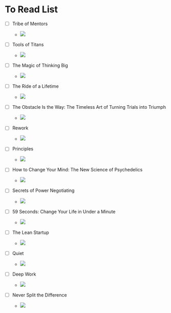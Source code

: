 # To  Read List 

- [ ] Tribe of Mentors
	- ![](https://images-eu.ssl-images-amazon.com/images/I/51lCGlVV7HL._SX198_BO1,204,203,200_QL40_FMwebp_.jpg)
- [ ] Tools of Titans
	-  ![](https://images-na.ssl-images-amazon.com/images/I/51GiZ9gKyML._SX324_BO1,204,203,200_.jpg)

- [ ] The Magic of Thinking Big 
	- ![](https://images-na.ssl-images-amazon.com/images/I/51-OwG0rfML._SX316_BO1,204,203,200_.jpg)

- [ ] The Ride of a Lifetime 
	- ![](https://images-na.ssl-images-amazon.com/images/I/41gr0fllE9L._SX327_BO1,204,203,200_.jpg)

- [ ]  The Obstacle Is the Way: The Timeless Art of Turning Trials into Triumph 
	- ![](https://images-na.ssl-images-amazon.com/images/I/41BRXkq6D8L._SX352_BO1,204,203,200_.jpg)
- [ ] Rework
	- ![](https://images-na.ssl-images-amazon.com/images/I/41woojfwaaL._SX329_BO1,204,203,200_.jpg)

- [ ] Principles
	- ![](https://images-na.ssl-images-amazon.com/images/I/51FepttBNbL._SX426_BO1,204,203,200_.jpg)

- [ ] How to Change Your Mind: The New Science of Psychedelics
	- ![](https://images-na.ssl-images-amazon.com/images/I/316RIAZWZ3L._SX323_BO1,204,203,200_.jpg)

- [ ] Secrets of Power Negotiating
	- ![](https://images-na.ssl-images-amazon.com/images/I/51NH0JbcUIL._SX332_BO1,204,203,200_.jpg)

- [ ] 59 Seconds: Change Your Life in Under a Minute
	- ![](https://images-na.ssl-images-amazon.com/images/I/51CULRCbeUL._SX325_BO1,204,203,200_.jpg)

- [ ]  The Lean Startup
	- ![](https://images-na.ssl-images-amazon.com/images/I/51CTIr1bJxL._SX325_BO1,204,203,200_.jpg)

- [ ] Quiet
	- ![](https://images-na.ssl-images-amazon.com/images/I/31tIEgZBrhL._SX322_BO1,204,203,200_.jpg)
- [ ] Deep Work
	- ![](https://images-eu.ssl-images-amazon.com/images/I/41SkDwTxQoL._SY264_BO1,204,203,200_QL40_FMwebp_.jpg)
- [ ] Never Split the Difference
	- ![](https://images-na.ssl-images-amazon.com/images/I/51scWnDay7S._SX323_BO1,204,203,200_.jpg)